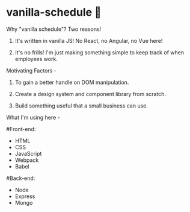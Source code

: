# vanilla-schedule 🍦

Why "vanilla schedule"? Two reasons!

1. It's written in vanilla JS! No React, no Angular, no Vue here!

2. It's no frills! I'm just making something simple to keep track of when employees work.

Motivating Factors -

1. To gain a better handle on DOM manipulation.

2. Create a design system and component library from scratch.

3. Build something useful that a small business can use.

What I'm using here -

#Front-end:
- HTML
- CSS
- JavaScript
- Webpack
- Babel

#Back-end:
- Node
- Express
- Mongo